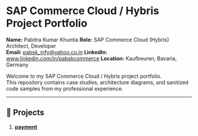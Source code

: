 # SAP Commerce Cloud / Hybris Project Portfolio

**Name:** Pabitra Kumar Khuntia
**Role:** SAP Commerce Cloud (Hybris) Architect, Developer  
**Email:** pabsk_infy@yahoo.co.in
**LinkedIn:** www.linkedin.com/in/pabskcommerce
**Location:** Kaufbeuren, Bavaria, Germany 

Welcome to my SAP Commerce Cloud / Hybris project portfolio.  
This repository contains case studies, architecture diagrams, and sanitized code samples from my professional experience.

---

## 📂 Projects
1. **[payment](./erevmax/README.md)**

